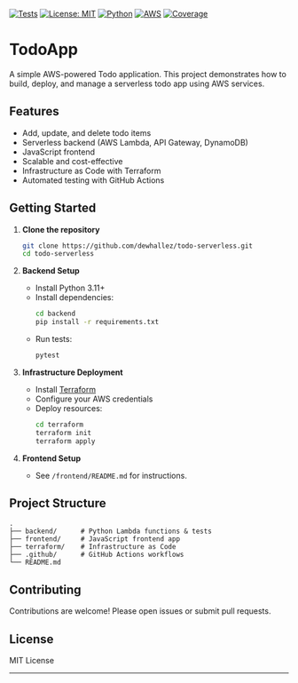 [![Tests](https://github.com/dewhallez/todo-serverless/actions/workflows/python-tests.yml/badge.svg)](https://github.com/dewhallez/todo-serverless/actions)
[![License: MIT](https://img.shields.io/badge/License-MIT-yellow.svg)](https://opensource.org/licenses/MIT)
[![Python](https://img.shields.io/badge/python-3.11-blue.svg)](https://www.python.org/downloads/release/python-311/)
[![AWS](https://img.shields.io/badge/AWS-Serverless-orange)](https://aws.amazon.com/serverless/)
[![Coverage](https://img.shields.io/badge/coverage-passing-brightgreen)](#)

# TodoApp

A simple AWS-powered Todo application. This project demonstrates how to build, deploy, and manage a serverless todo app using AWS services.

## Features

- Add, update, and delete todo items  
- Serverless backend (AWS Lambda, API Gateway, DynamoDB)  
- JavaScript frontend  
- Scalable and cost-effective  
- Infrastructure as Code with Terraform  
- Automated testing with GitHub Actions

## Getting Started

1. **Clone the repository**
    ```sh
    git clone https://github.com/dewhallez/todo-serverless.git
    cd todo-serverless
    ```

2. **Backend Setup**
    - Install Python 3.11+
    - Install dependencies:
      ```sh
      cd backend
      pip install -r requirements.txt
      ```
    - Run tests:
      ```sh
      pytest
      ```

3. **Infrastructure Deployment**
    - Install [Terraform](https://www.terraform.io/downloads.html)
    - Configure your AWS credentials
    - Deploy resources:
      ```sh
      cd terraform
      terraform init
      terraform apply
      ```

4. **Frontend Setup**
    - See `/frontend/README.md` for instructions.

## Project Structure

```
.
├── backend/      # Python Lambda functions & tests
├── frontend/     # JavaScript frontend app
├── terraform/    # Infrastructure as Code
├── .github/      # GitHub Actions workflows
└── README.md
```

## Contributing

Contributions are welcome! Please open issues or submit pull requests.

## License

MIT License

---